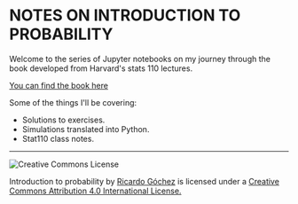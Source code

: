 
# NOTES ON INTRODUCTION TO PROBABILITY

Welcome to the series of Jupyter notebooks on my journey through the book developed from Harvard's stats 110 lectures.


[You can find the book here](https://www.amazon.com/Introduction-Probability-Chapman-Statistical-Science/dp/1466575573)


Some of the things I'll be covering:
* Solutions to exercises.
* Simulations translated into Python.
* Stat110 class notes.


---
<a rel="license" href="http://creativecommons.org/licenses/by/4.0/"><img alt="Creative Commons License" src="https://i.creativecommons.org/l/by/4.0/88x31.png" style="float: left;"></a><br>

Introduction to probability by [Ricardo Góchez](https://twitter.com/G0chz) is licensed under a [Creative Commons Attribution 4.0 International License.](https://creativecommons.org/licenses/by/4.0/)
